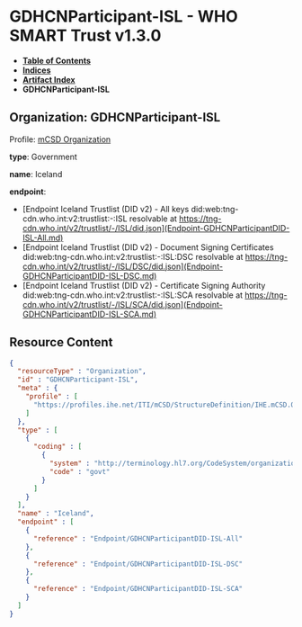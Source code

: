 # GDHCNParticipant-ISL - WHO SMART Trust v1.3.0

* [**Table of Contents**](toc.md)
* [**Indices**](indices.md)
* [**Artifact Index**](artifacts.md)
* **GDHCNParticipant-ISL**

## Organization: GDHCNParticipant-ISL

Profile: [mCSD Organization](https://profiles.ihe.net/ITI/mCSD/4.0.0/StructureDefinition-IHE.mCSD.Organization.html)

**type**: Government

**name**: Iceland

**endpoint**: 

* [Endpoint Iceland Trustlist (DID v2) - All keys did:web:tng-cdn.who.int:v2:trustlist:-:ISL resolvable at https://tng-cdn.who.int/v2/trustlist/-/ISL/did.json](Endpoint-GDHCNParticipantDID-ISL-All.md)
* [Endpoint Iceland Trustlist (DID v2) - Document Signing Certificates did:web:tng-cdn.who.int:v2:trustlist:-:ISL:DSC resolvable at https://tng-cdn.who.int/v2/trustlist/-/ISL/DSC/did.json](Endpoint-GDHCNParticipantDID-ISL-DSC.md)
* [Endpoint Iceland Trustlist (DID v2) - Certificate Signing Authority did:web:tng-cdn.who.int:v2:trustlist:-:ISL:SCA resolvable at https://tng-cdn.who.int/v2/trustlist/-/ISL/SCA/did.json](Endpoint-GDHCNParticipantDID-ISL-SCA.md)



## Resource Content

```json
{
  "resourceType" : "Organization",
  "id" : "GDHCNParticipant-ISL",
  "meta" : {
    "profile" : [
      "https://profiles.ihe.net/ITI/mCSD/StructureDefinition/IHE.mCSD.Organization"
    ]
  },
  "type" : [
    {
      "coding" : [
        {
          "system" : "http://terminology.hl7.org/CodeSystem/organization-type",
          "code" : "govt"
        }
      ]
    }
  ],
  "name" : "Iceland",
  "endpoint" : [
    {
      "reference" : "Endpoint/GDHCNParticipantDID-ISL-All"
    },
    {
      "reference" : "Endpoint/GDHCNParticipantDID-ISL-DSC"
    },
    {
      "reference" : "Endpoint/GDHCNParticipantDID-ISL-SCA"
    }
  ]
}

```
